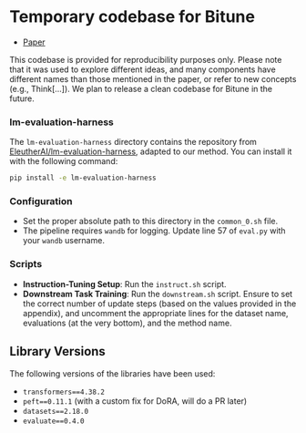 # Temporary codebase for Bitune

- [Paper](https://arxiv.org/abs/2405.14862)

This codebase is provided for reproducibility purposes only. Please note that it was used to explore different ideas, and many components have different names than those mentioned in the paper, or refer to new concepts (e.g., Think[...]). We plan to release a clean codebase for Bitune in the future.

### lm-evaluation-harness

The `lm-evaluation-harness` directory contains the repository from [EleutherAI/lm-evaluation-harness](https://github.com/EleutherAI/lm-evaluation-harness), adapted to our method. You can install it with the following command:

```bash
pip install -e lm-evaluation-harness
```

### Configuration

- Set the proper absolute path to this directory in the `common_0.sh` file.
- The pipeline requires `wandb` for logging. Update line 57 of `eval.py` with your `wandb` username.

### Scripts

- **Instruction-Tuning Setup**: Run the `instruct.sh` script.
- **Downstream Task Training**: Run the `downstream.sh` script. Ensure to set the correct number of update steps (based on the values provided in the appendix), and uncomment the appropriate lines for the dataset name, evaluations (at the very bottom), and the method name.

## Library Versions

The following versions of the libraries have been used:

- `transformers==4.38.2`
- `peft==0.11.1` (with a custom fix for DoRA, will do a PR later)
- `datasets==2.18.0`
- `evaluate==0.4.0`
